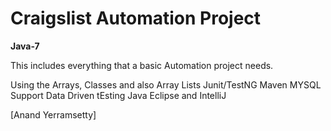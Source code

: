 # Craigslist Automation Project


****Java-7****

This includes everything that a basic Automation project needs.

Using the Arrays, Classes and also Array Lists
Junit/TestNG
Maven
MYSQL Support
Data Driven tEsting
Java
Eclipse and IntelliJ

[Anand Yerramsetty]

